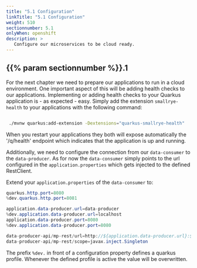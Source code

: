 ```yaml
---
title: "5.1 Configuration"
linkTitle: "5.1 Configuration"
weight: 510
sectionnumber: 5.1
onlyWhen: openshift
description: >
   Configure our microservices to be cloud ready.
---
```


## {{% param sectionnumber %}}.1

For the next chapter we need to prepare our applications to run in a cloud environment. One important aspect of this will be adding health checks to our applications. Implementing or adding health checks to your Quarkus application is - as expected - easy. Simply add the extension `smallrye-health` to your applications with the following command:

```bash

 ./mvnw quarkus:add-extension -Dextensions="quarkus-smallrye-health"

```

When you restart your applications they both will expose automatically the '/q/health' endpoint which indicates that the application is up and running.

Additionally, we need to configure the connection from our `data-consumer` to the `data-producer`. As for now the `data-consumer` simply points to the url configured in the `application.properties` which gets injected to the defined RestClient.

Extend your `application.properties` of the `data-consumer` to:

```java
quarkus.http.port=8080
%dev.quarkus.http.port=8081

application.data-producer.url=data-producer
%dev.application.data-producer.url=localhost
application.data-producer.port=8080
%dev.application.data-producer.port=8080

data-producer-api/mp-rest/url=http://${application.data-producer.url}:${application.data-producer.port}
data-producer-api/mp-rest/scope=javax.inject.Singleton
```

The prefix `%dev.` in front of a configuration property defines a quarkus profile. Whenever the defined profile is active the value will be overwritten.

